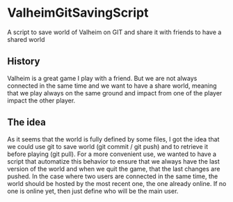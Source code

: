 # ValheimGitSavingScript
A script to save world of Valheim on GIT and share it with friends to have a shared world

## History
Valheim is a great game I play with a friend. But we are not always connected in the same time and we want to have a share world, meaning that we play always on the same ground and impact from one of the player impact the other player.

## The idea
As it seems that the world is fully defined by some files, I got the idea that we could use git to save world (git commit / git push) and to retrieve it before playing (git pull). For a more convenient use, we wanted to have a script that automatize this behavior to ensure that we always have the last version of the world and when we quit the game, that the last changes are pushed.
In the case where two users are connected in the same time, the world should be hosted by the most recent one, the one already online. If no one is online yet, then just define who will be the main user.
